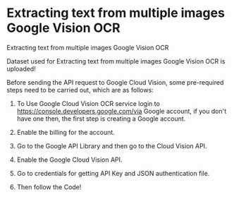 # Extracting text from multiple images Google Vision OCR

Extracting text from multiple images Google Vision OCR

Dataset used for Extracting text from multiple images Google Vision OCR is uploaded!

Before sending the API request to Google Cloud Vision, some pre-required steps need to be carried out, which are as follows:

1. To Use Google Cloud Vision OCR service login to https://console.developers.google.com/via Google account, if you don't have one then, the first step is creating a Google account.

2. Enable the billing for the account.

3. Go to the Google API Library and then go to the Cloud Vision API.

4. Enable the Google Cloud Vision API.

5. Go to credentials for getting API Key and JSON authentication file.

6. Then follow the Code!
